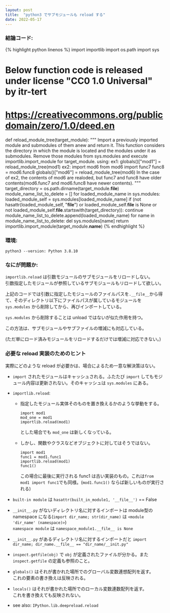 ```yaml
---
layout: post
title:  "python3 でサブモジュールも reload する"
date: 2022-05-17
---
```


### 結論コード:

{% highlight python linenos %}
import importlib
import os.path
import sys

# Below function code is released under license "CC0 1.0 Universal" by itr-tert
# https://creativecommons.org/publicdomain/zero/1.0/deed.en
def reload_module_tree(target_module):
    """
    Import a previously imported module and submodules of them anew and return
    it.
    This function considers the directory in which the module is located and
    the modules under it as submodules. Remove those modules from sys.modules
    and execute importlib.import_module for target_module.
    using:
      ex1: globals()["mod1"] = reload_module_tree(mod1)
      ex2: import mod6
           from mod6 import func7
           func8 = mod6.func8
           globals()["mod6"] = reload_module_tree(mod6)
    In the case of ex2, the contents of mod6 are realoded, but func7 and func8
    have older contents(mod6.func7 and mod6.func8 have newer contents).
    """
    target_directory = os.path.dirname(target_module.__file__)
    module_name_list_to_delete = []
    for loaded_module_name in sys.modules:
        loaded_module_self = sys.modules[loaded_module_name]
        if     (not hasattr(loaded_module_self, "__file__")
                or loaded_module_self.__file__ is None
                or not loaded_module_self.__file__.startswith(target_directory)):
            continue
        module_name_list_to_delete.append(loaded_module_name)
    for name in module_name_list_to_delete:
        del sys.modules[name]
    return importlib.import_module(target_module.__name__)
{% endhighlight %}

### 環境:
```
python3 --version: Python 3.8.10
```

### なにが問題か:
`importlib.reload` は引数モジュールのサブモジュールをリロードしない。  
引数指定したモジュールが参照しているサブモジュールもリロードして欲しい。

上記のコードでは引数に指定したモジュールのファイルパスを`.__file__`から得て、そのディレクトリ以下にファイルパスが属しているモジュールを `sys.modules` から削除してから、再びインポートしている。

`sys.modules` から削除することは unload ではないが似た作用を持つ。

この方法は、サブモジュールやサブファイルの増減にも対応している。

(ただ単にロード済みモジュールをリロードするだけでは増減に対応できない。)

### 必要な reload 実装のためのヒント

実際にどのような reload が必要かは、場合によるため一意な解決策はない。

* `import` されたモジュールはキャッシュされる。ふたたび `import` してもモジュール内容は更新されない。そのキャッシュは `sys.modules` にある。

* `importlib.reload`:

  * 指定したモジュール実体そのものを置き換えるかのような挙動をする。
	```
	import mod1
	mod_one = mod1
	importlib.reload(mod1)
	```
	とした場合でも `mod_one` は新しくなっている。

  * しかし、関数やクラスなどオブジェクトに対してはそうではない。
    ```
	import mod1
	func1 = mod1.func1
	importlib.reload(mod1)
	func1()
	```
	この場合に最後に実行される func1 は古い実装のもの。これは`from mod1 import func1`でも同様。(`mod1.func1()` ならば新しいものが実行される)
	
* `built-in module` は `hasattr(built_in_module1, '__file__')` == False

* `__init__.py` がないディレクトリ名に対するインポートは module型の namespace になる(`import dir_name; str(dir_name)` は `<module 'dir_name' (namespace)>`)  
	`namespace module` は `namespace_module1.__file__ is None`

* `__init__.py` があるディレクトリ名に対するインポートだと `import dir_name; dir_name.__file__ == "dir_name/__init.py"`

* `inspect.getfile(obj)` で `obj` が定義されたファイルが分かる。また `inspect.getfile` の定義も参照のこと。

* `globals()` はそれが書かれた場所でのグローバル変数連想配列を返す。  
  これの要素の書き換えは反映される。

* `locals()` はそれが書かれた場所でのローカル変数連数配列を返す。  
  これを書き換えても反映されない。

* see also: `IPython.lib.deepreload.reload`
